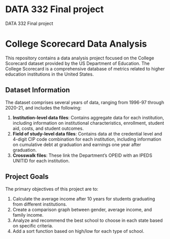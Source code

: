 # DATA 332 Final project
 DATA 332 Final project
# College Scorecard Data Analysis

This repository contains a data analysis project focused on the College Scorecard dataset provided by the US Department of Education. The College Scorecard is a comprehensive database of metrics related to higher education institutions in the United States.

## Dataset Information

The dataset comprises several years of data, ranging from 1996-97 through 2020-21, and includes the following:

1. **Institution-level data files**: Contains aggregate data for each institution, including information on institutional characteristics, enrollment, student aid, costs, and student outcomes.
2. **Field of study-level data files**: Contains data at the credential level and 4-digit CIP code combination for each institution, including information on cumulative debt at graduation and earnings one year after graduation.
3. **Crosswalk files**: These link the Department’s OPEID with an IPEDS UNITID for each institution.

## Project Goals

The primary objectives of this project are to:

1. Calculate the average income after 10 years for students graduating from different institutions.
2. Create a comparison graph between gender, average income, and family income.
3. Analyze and recommend the best school to choose in each state based on specific criteria.
4. Add a sort function based on high/low for each type of school.
